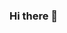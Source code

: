 ### Hi there 👋

<!--
**CodeSage4/CodeSage4** is a ✨ _special_ ✨ repository because its `README.md` (this file) appears on your GitHub profile.

<h1 align="center">Hi 👋, I'm B Bhakta Varun</h1>
<h3 align="center">An aspiring developer from India!</h3>

<p align="left"> <img src="https://komarev.com/ghpvc/?username=codesage4&label=Profile%20views&color=0e75b6&style=flat" alt="codesage4" /> </p>

- 📫 How to reach me **bhaktavarunbollapragada@gmail.com**

- ⚡ Fun fact **Mostly curious often wrong!**

<h3 align="left">Connect with me:</h3>
<p align="left">
<a href="https://www.codechef.com/users/codesage4" target="blank"><img align="center" src="https://cdn.jsdelivr.net/npm/simple-icons@3.1.0/icons/codechef.svg" alt="codesage4" height="30" width="40" /></a>
</p>

<h3 align="left">Languages and Tools:</h3>
<p align="left"> <a href="https://www.cprogramming.com/" target="_blank" rel="noreferrer"> <img src="https://raw.githubusercontent.com/devicons/devicon/master/icons/c/c-original.svg" alt="c" width="40" height="40"/> </a> <a href="https://www.w3schools.com/css/" target="_blank" rel="noreferrer"> <img src="https://raw.githubusercontent.com/devicons/devicon/master/icons/css3/css3-original-wordmark.svg" alt="css3" width="40" height="40"/> </a> <a href="https://git-scm.com/" target="_blank" rel="noreferrer"> <img src="https://www.vectorlogo.zone/logos/git-scm/git-scm-icon.svg" alt="git" width="40" height="40"/> </a> <a href="https://www.w3.org/html/" target="_blank" rel="noreferrer"> <img src="https://raw.githubusercontent.com/devicons/devicon/master/icons/html5/html5-original-wordmark.svg" alt="html5" width="40" height="40"/> </a> <a href="https://www.mathworks.com/" target="_blank" rel="noreferrer"> <img src="https://upload.wikimedia.org/wikipedia/commons/2/21/Matlab_Logo.png" alt="matlab" width="40" height="40"/> </a> <a href="https://www.mysql.com/" target="_blank" rel="noreferrer"> <img src="https://raw.githubusercontent.com/devicons/devicon/master/icons/mysql/mysql-original-wordmark.svg" alt="mysql" width="40" height="40"/> </a> <a href="https://www.photoshop.com/en" target="_blank" rel="noreferrer"> <img src="https://raw.githubusercontent.com/devicons/devicon/master/icons/photoshop/photoshop-line.svg" alt="photoshop" width="40" height="40"/> </a> <a href="https://www.python.org" target="_blank" rel="noreferrer"> <img src="https://raw.githubusercontent.com/devicons/devicon/master/icons/python/python-original.svg" alt="python" width="40" height="40"/> </a> </p>


